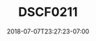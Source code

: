 ---
title: DSCF0211
date: 2018-07-07T23:27:23-07:00
draft: false
location: Colorado
img_url: https://d17enza3bfujl8.cloudfront.net/DSCF0211.jpg
original_fn: ""
tags:
- Colorado
- landscapes
- on-the-road

---